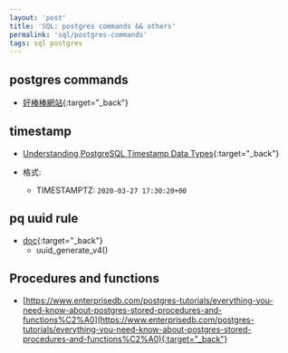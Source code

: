 ```yaml
---
layout: 'post'
title: 'SQL: postgres commands && others'
permalink: 'sql/postgres-commands'
tags: sql postgres
---
```


## postgres commands

- [好棒棒網站](https://www.postgresqltutorial.com/psql-commands/){:target="_back"}


## timestamp

- [Understanding PostgreSQL Timestamp Data Types](https://www.postgresqltutorial.com/postgresql-timestamp/){:target="_back"}

- 格式:
   -  TIMESTAMPTZ: `2020-03-27 17:30:20+00`

## pq uuid rule

- [doc](https://www.postgresql.org/docs/9.4/uuid-ossp.html){:target="_back"}
   - uuid_generate_v4()

## Procedures and functions 

- [https://www.enterprisedb.com/postgres-tutorials/everything-you-need-know-about-postgres-stored-procedures-and-functions%C2%A0](https://www.enterprisedb.com/postgres-tutorials/everything-you-need-know-about-postgres-stored-procedures-and-functions%C2%A0){:target="_back"}